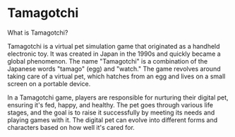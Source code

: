 # Tamagotchi

What is Tamagotchi?

Tamagotchi is a virtual pet simulation game that originated as a handheld electronic toy. It was created in Japan in the 1990s and quickly became a global phenomenon. The name "Tamagotchi" is a combination of the Japanese words "tamago" (egg) and "watch." The game revolves around taking care of a virtual pet, which hatches from an egg and lives on a small screen on a portable device.

In a Tamagotchi game, players are responsible for nurturing their digital pet, ensuring it's fed, happy, and healthy. The pet goes through various life stages, and the goal is to raise it successfully by meeting its needs and playing games with it. The digital pet can evolve into different forms and characters based on how well it's cared for.
